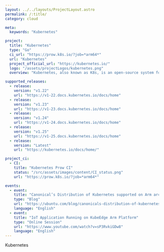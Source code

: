 ```yaml
---
layout: ../../layouts/ProjectLayout.astro
permalink: /:title/
category: cloud

meta:
  keywords: "Kubernetes"

project:
  title: "Kubernetes"
  type: "Go"
  ci_url: "https://prow.k8s.io/?job=*arm64*"
  url: "Kubernetes"
  project_official_url: "https://kubernetes.io/"
  logo: "/assets/projectLogos/kubernetes.png"
  overview: "Kubernetes, also known as K8s, is an open-source system for automating deployment, scaling, and management of containerized applications. It groups containers that make up an application into logical units for easy management and discovery. Kubernetes builds upon 15 years of experience of running production workloads at Google, combined with best-of-breed ideas and practices from the community."

supported_releases:
  - release:
    version: "v1.22"
    url: "https://v1-22.docs.kubernetes.io/docs/home"
  - release:
    version: "v1.23"
    url: "https://v1-23.docs.kubernetes.io/docs/home"
  - release:
    version: "v1.24"
    url: "https://v1-24.docs.kubernetes.io/docs/home"
  - release:
    version: "v1.25"
    url: "https://v1-25.docs.kubernetes.io/docs/home"
  - release:
    version: "Latest"
    url: "https://kubernetes.io/docs/home/"

project_ci:
  - CI:
    title: "Kubernetes Prow CI"
    status: "/src/assets/images/content/CI_status.png"
    url: "https://prow.k8s.io/?job=*arm64*"

events:
  - event:
    title: "Canonical’s Distribution of Kubernetes supported on Arm architecture"
    type: "Blog"
    url: "https://ubuntu.com/blog/canonicals-distribution-of-kubernetes-supported-on-arm-architecture"
    language: "English"
  - event:
    title: "IoT Application Running on KubeEdge Arm Platform"
    type: "Online Session"
    url: "https://www.youtube.com/watch?v=sP3RvkiGDw8"
    language: "English"
---
```


<p>Kubernetes</p>
